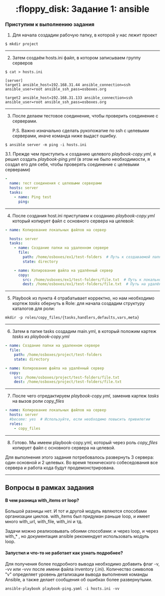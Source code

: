 <h1 align="center">
	:floppy_disk: Задание 1: ansible
</h1>

### Приступим к выполнению задания

1. Для начала создадим рабочую папку, в которой у нас лежит проект

```
$ mkdir project 
```
---

2. Затем создаём hosts.ini файл, в котором записываем группу серверов

```
$ cat > hosts.ini 

[server] 
target1 ansible_host=192.168.31.44 ansible_connection=ssh ansible_user=root ansible_ssh_pass=osboxes.org  

target2 ansible_host=192.168.31.133 ansible_connection=ssh ansible_user=root ansible_ssh_pass=osboxes.org 
```
---

3. После делаем тестовое соединение, чтобы проверить соединение с серверами.

	P.S. Важно изначально сделать рукопожатие по ssh с целевыми серверами, иначе команда ниже выдаст ошибку.

```
$ ansible server -m ping -i hosts.ini 
```

3.1. Прежде чем приступить к созданию целевого _playbook-copy.yml_, я решил создать _playbook-ping.yml_ (в этом не было необходимости, я создал его для себя, чтобы проверять соединение с целевыми серверами)

```yaml
-
  name: тест соединения с целевыми серверами
  hosts: server
  tasks:
    - name: Ping test
      ping:

```
---

4. После создания host.ini приступаем к созданию _playbook-copy.yml_ который копирует файл с основного сервера на целевой:

```yaml
- name: Копирование локальных файлов на сервер

  hosts: server
  tasks:
    - name: Создание папки на удаленном сервере
      file:
        path: /home/osboxes/ex1/test-folders  # Путь к создаваемой папке
        state: directory

    - name: Копирование файла на удалённый сервер
      copy:
        src: /home/osboxes/ex1/test-folders/file.txt  # Путь к локальному файлу
        dest: /home/osboxes/ex1/test-folders/file.txt  # Путь на удалённом сервере
```
---

5. Playbook из пункта 4 отрабатывает корректно, но нам необходимо кортеж _tasks_ обернуть в Role: для начала создадим структуру каталогов для роли:

```
mkdir -p roles/copy_files/{tasks,handlers,defaults,vars,meta}
```
---

6. Затем в папке tasks создадим main.yml, в который положим  картеж _tasks_ из _playbook-copy.yml_

```yaml
- name: Создание папки на удаленном сервере
  file:
    path: /home/osboxes/project/test-folders
    state: directory

- name: Копирование файла на удалённый сервер
  copy:
    src: /home/osboxes/project/test-folders/file.txt
    dest: /home/osboxes/project/test-folders/file.txt

```
---

7. После чего отредактируем _playbook-copy.yml_, заменив картеж _tasks_ на вызов роли _copy_files_

```yaml
- name: Копирование локальных файлов на сервер
  hosts: server
  #become: yes  # Используйте, если необходимо повысить привилегии
  roles:
    - copy_files
```
---

8. Готово. Мы имеем playbook-copy.yml, который через роль _copy_files_ копирует файл с основного сервера на целевой.

Для выполнения этого задания потребовалось развернуть 3 сервера: один основной и 2 целевых. Во время технического собеседования все сервера и работа кода будут продемонстрирована.

---

## Вопросы в рамках задания

#### В чем разница with_items от loop?
Большой разницы нет. И тот и другой модуль являются способами организации циклов. with_items был придуман раньше loop, и имеет много with_url, with_file, with_ini и тд.

Задачи можно реализовывать обоими способами: и через loop, и через with_* , но документация ansible рекомендует использовать модуль loop.

#### Запустил и что-то не работает как узнать подробнее? 

Для получения более подробного вывода необходимо добавить флаг -v, -vv или -vvv после имени файла inventory (.ini). Количество символов "v" определяет уровень детализации вывода выполнения команды Ansible, а также делает сообщения об ошибках более развернутыми.

```
ansible-playbook playbook-ping.yaml -i hosts.ini -vv 
```